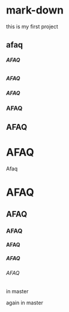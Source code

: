 # mark-down
this is my first project
## afaq
###### **AFAQ**
##### ***AFAQ***
#### *AFAQ*
### AFAQ
## AFAQ
# AFAQ
Afaq
# AFAQ
## AFAQ
### AFAQ
#### AFAQ
##### AFAQ
###### AFAQ

in master

again in master
